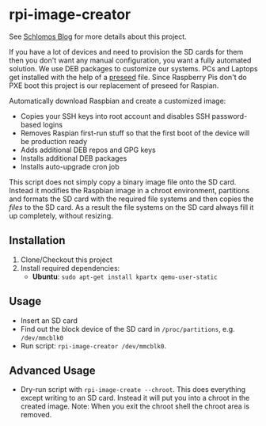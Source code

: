 # rpi-image-creator

See [Schlomos Blog](http://blog.schlomo.schapiro.org/2013/12/automated-raspbian-setup-for-raspberry.html) for more details about this project.

If you have a lot of devices and need to provision the SD cards for them then you don't want any manual configuration, you want a fully automated solution. We use DEB packages to customize our systems. PCs and Laptops get installed with the help of a [preseed](https://wiki.debian.org/DebianInstaller/Preseed) file. Since Raspberry Pis don't do PXE boot this project is our replacement of preseed for Raspian.

Automatically download Raspbian and create a customized image:

* Copies your SSH keys into root account and disables SSH password-based logins
* Removes Raspian first-run stuff so that the first boot of the device will be production ready
* Adds additional DEB repos and GPG keys
* Installs additional DEB packages
* Installs auto-upgrade cron job

This script does not simply copy a binary image file onto the SD card. Instead it modifies the Raspbian image in a chroot environment, partitions and formats the SD card with the required file systems and then copies the *files* to the SD card. As a result the file systems on the SD card always fill it up completely, without resizing.

## Installation

1. Clone/Checkout this project
1. Install required dependencies:
   * **Ubuntu**: `sudo apt-get install kpartx qemu-user-static`


## Usage

* Insert an SD card
* Find out the block device of the SD card in `/proc/partitions`, e.g. `/dev/mmcblk0`
* Run script: `rpi-image-creator /dev/mmcblk0`.

## Advanced Usage

* Dry-run script with `rpi-image-create --chroot`. This does everything except writing to an SD card. Instead it will put you into a chroot in the created image. Note: When you exit the chroot shell the chroot area is removed.

